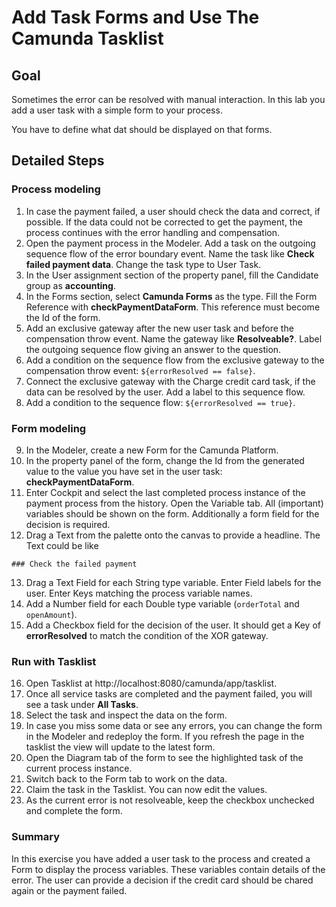 # Add Task Forms and Use The Camunda Tasklist

## Goal
Sometimes the error can be resolved with manual interaction. In this lab you add a user task with a simple form to your process.

You have to define what dat should be displayed on that forms.

## Detailed Steps
### Process modeling
1. In case the payment failed, a user should check the data and correct, if possible. If the data could not be corrected to get the payment, the process continues with the error handling and compensation.
2. Open the payment process in the Modeler. Add a task on the outgoing sequence flow of the error boundary event. Name the task like **Check failed payment data**. Change the task type to User Task.
3. In the User assignment section of the property panel, fill the Candidate group as **accounting**.
4. In the Forms section, select **Camunda Forms** as the type. Fill the Form Reference with **checkPaymentDataForm**. This reference must become the Id of the form.
5. Add an exclusive gateway after the new user task and before the compensation throw event. Name the gateway like **Resolveable?**. Label the outgoing sequence flow giving an answer to the question.
6. Add a condition on the sequence flow from the exclusive gateway to the compensation throw event: `${errorResolved == false}`.
7. Connect the exclusive gateway with the Charge credit card task, if the data can be resolved by the user. Add a label to this sequence flow.
8. Add a condition to the sequence flow: `${errorResolved == true}`.

### Form modeling
9. In the Modeler, create a new Form for the Camunda Platform.
10. In the property panel of the form, change the Id from the generated value to the value you have set in the user task: **checkPaymentDataForm**.
11. Enter Cockpit and select the last completed process instance of the payment process from the history. Open the Variable tab. All (important) variables should be shown on the form. Additionally a form field for the decision is required.
12. Drag a Text from the palette onto the canvas to provide a headline. The Text could be like
```
### Check the failed payment
```
13. Drag a Text Field for each String type variable. Enter Field labels for the user. Enter Keys matching the process variable names.
14. Add a Number field for each Double type variable (`orderTotal` and `openAmount`).
15. Add a Checkbox field for the decision of the user. It should get a Key of **errorResolved** to match the condition of the XOR gateway.

### Run with Tasklist
16. Open Tasklist at http://localhost:8080/camunda/app/tasklist.
17. Once all service tasks are completed and the payment failed, you will see a task under **All Tasks**.
18. Select the task and inspect the data on the form.
19. In case you miss some data or see any errors, you can change the form in the Modeler and redeploy the form. If you refresh the page in the tasklist the view will update to the latest form.
20. Open the Diagram tab of the form to see the highlighted task of the current process instance.
21. Switch back to the Form tab to work on the data.
22. Claim the task in the Tasklist. You can now edit the values.
23. As the current error is not resolveable, keep the checkbox unchecked and complete the form.

### Summary

In this exercise you have added a user task to the process and created a Form to display the process variables. These variables contain details of the error. The user can provide a decision if the credit card should be chared again or the payment failed.